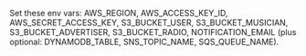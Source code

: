 Set these env vars: AWS_REGION, AWS_ACCESS_KEY_ID, AWS_SECRET_ACCESS_KEY, S3_BUCKET_USER, S3_BUCKET_MUSICIAN, S3_BUCKET_ADVERTISER, S3_BUCKET_RADIO, NOTIFICATION_EMAIL (plus optional: DYNAMODB_TABLE, SNS_TOPIC_NAME, SQS_QUEUE_NAME).